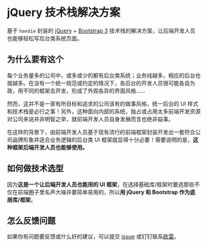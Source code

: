 # jQuery 技术栈解决方案

基于 `handie` 封装的 [jQuery](http://jquery.com) + [Bootstrap 3](https://getbootstrap.com/docs/3.3/) 技术栈的解决方案，让后端开发人员也能够轻松写后台类系统页面。

## 为什么要有这个

每个业务量多的公司中，或多或少的都有后台类系统；业务线越多，相应的后台也就越多。在没有一个统一规范或约定的情况下，各后台的开发人员很可能各自为政，用不同的框架去开发，形成了外观各异的界面风格……

然而，这并不是一家有所目标和追求的公司该有的做事风格，统一后台的 UI 样式和技术栈是必行之事！另外，这种面向内部的系统，独占或占用太多前端开发资源对公司来说并非明智之举，就前端开发人员自身发展而言也绝非益事。

在这样的背景下，由前端开发人员基于现有流行的前端框架封装开发出一套符合公司品牌形象并适合业务逻辑的后台类 UI 框架就显得十分必要！需要说明的是，**这种框架后端开发人员也能够使用。**

## 如何做技术选型

因为**这是一个让后端开发人员也能用的 UI 框架**，在选择基础库/框架时要选那些不仅在前端圈子里名声大噪并要简单易用的，所以**用 jQuery 和 Bootstrap 作为底层库/框架**。

## 怎么反馈问题

如果你有问题要反馈或什么好的建议，可以提交 [issue](https://github.com/ourai/handie/issues) 或钉钉联系[欧雷](dingtalk://dingtalkclient/action/sendmsg?dingtalk_id=ourairyu)。
